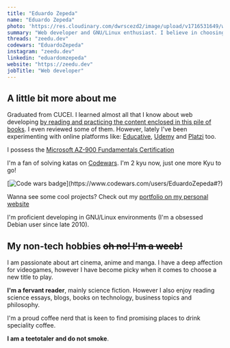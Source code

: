 ```yaml
---
title: "Eduardo Zepeda"
name: "Eduardo Zepeda"
photo: 'https://res.cloudinary.com/dwrscezd2/image/upload/v1716531649/web-dev-profile-picture_ypb9hn.jpg'
summary: "Web developer and GNU/Linux enthusiast. I believe in choosing the right tool for the job and that simplicity is the ultimate sophistication. Better done than perfect. I also believe in the goodness of cryptocurrencies outside of monetary speculation."
threads: "zeedu.dev"
codewars: "EduardoZepeda"
instagram: "zeedu.dev"
linkedin: "eduardomzepeda"
website: "https://zeedu.dev"
jobTitle: "Web developer"
---
```


## A little bit more about me

Graduated from CUCEI. I learned almost all that I know about web developing [by reading and practicing the content enclosed in this pile of books](/en/pages/books-i-read-and-reviews/). I even reviewed some of them. However, lately I've been experimenting with online platforms like: [Educative](https://educative.io/#?), [Udemy](https://www.udemy.com/#?) and [Platzi](https://platzi.com/#?) too.

I possess the [Microsoft AZ-900 Fundamentals Certification](https://www.credly.com/badges/17608a52-2cb7-4268-a907-613459559911/public_url#?)

I'm a fan of solving katas on [Codewars](/en/i-test-chatgpt-with-codewars-coding-challenges/). I'm 2 kyu now, just one more Kyu to go!

[![Code wars badge](https://www.codewars.com/users/EduardoZepeda/badges/small#?)](https://www.codewars.com/users/EduardoZepeda#?)

Wanna see some cool projects? Check out my [portfolio on my personal website](https://zeedu.dev)

I'm proficient developing in GNU/Linux environments (I'm a obsessed Debian user since late 2010).

## My non-tech hobbies ~~oh no! I'm a weeb!~~

I am passionate about art cinema, anime and manga. I have a deep affection for videogames, however I have become picky when it comes to choose a new title to play. 

**I'm a fervant reader**, mainly science fiction. However I also enjoy reading science essays, blogs, books on technology, business topics and philosophy. 

I'm a proud coffee nerd that is keen to find promising places to drink speciality coffee.

**I am a teetotaler and do not smoke**.
